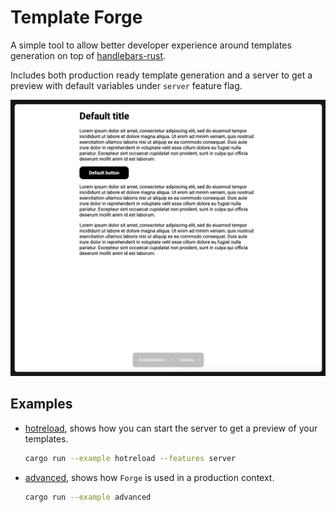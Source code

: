 # Template Forge

A simple tool to allow better developer experience around templates generation on top
of [handlebars-rust](https://github.com/sunng87/handlebars-rust).

Includes both production ready template generation and a server to get a preview with default variables under
`server` feature flag.

![Server](./screenshot.png)

## Examples

- [hotreload](./examples/hotreload.rs), shows how you can start the server to get a preview of your templates.
  ```bash
  cargo run --example hotreload --features server
  ```
- [advanced](./examples/advanced.rs), shows how `Forge` is used in a production context.
  ```bash
  cargo run --example advanced
  ```